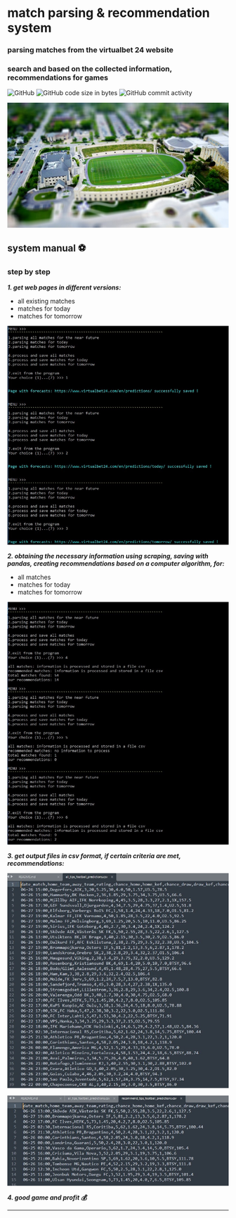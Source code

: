 # match parsing & recommendation system
### parsing matches from the virtualbet 24 website 
### search and based on the collected information, recommendations for games

![GitHub](https://img.shields.io/github/license/Alba3k/football-match-parser?style=for-the-badge)
![GitHub code size in bytes](https://img.shields.io/github/languages/code-size/Alba3k/football-match-parser?style=for-the-badge)
![GitHub commit activity](https://img.shields.io/github/commit-activity/w/Alba3k/football-match-parser?style=for-the-badge)

<kbd><img src="img/pexels_396300.jpg" /></kbd>

## system manual :soccer:
### step by step

***1. get web pages in different versions:***
- all existing matches
- matches for today
- matches for tomorrow

<kbd><img src="img/step1-2-3.jpg" /></kbd>

***2. obtaining the necessary information using scraping, saving with pandas, 
creating recommendations based on a computer algorithm, for:***
- all matches
- matches for today
- matches for tomorrow

<kbd><img src="img/step4-5-6.jpg" /></kbd>

***3. get output files in csv format, if certain criteria are met, recommendations:***

<kbd><img src="img/result.jpg" /></kbd>

<kbd><img src="img/rec_result.jpg" /></kbd>

***4. good game and profit :moneybag:***

***